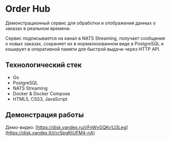 # Order Hub

Демонстрационный сервис для обработки и отображения данных о заказах в реальном времени.

Сервис подписывается на канал в NATS Streaming, получает сообщения о новых заказах, сохраняет их в нормализованном виде в PostgreSQL и кэширует в оперативной памяти для быстрой выдачи через HTTP API.

## Технологический стек

-   Go
-   PostgreSQL
-   NATS Streaming
-   Docker & Docker Compose
-   HTML5, CSS3, JavaScript

##  Демонстрация работы

Демо-видео: [https://disk.yandex.ru/i/FnWvGQKv1J3Leg](https://disk.yandex.lt/i/crSpgKtUFM4-nA)
